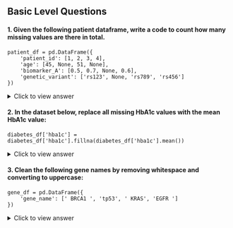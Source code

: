 ## Basic Level Questions

#### 1. Given the following patient dataframe, write a code to count how many missing values are there in total.

```
patient_df = pd.DataFrame({
    'patient_id': [1, 2, 3, 4],
    'age': [45, None, 51, None],
    'biomarker_A': [0.5, 0.7, None, 0.6],
    'genetic_variant': ['rs123', None, 'rs789', 'rs456']
})
```

  <details>
  <summary>Click to view answer</summary>

  ```
  patient_df.isna().sum().sum()
  ```
  
  </details>

#### 2. In the dataset below, replace all missing HbA1c values with the mean HbA1c value:

```
diabetes_df['hba1c'] = diabetes_df['hba1c'].fillna(diabetes_df['hba1c'].mean())
```

  <details>
  <summary>Click to view answer</summary>

  ```
  diabetes_df['hba1c'] = diabetes_df['hba1c'].fillna(diabetes_df['hba1c'].mean())
  ```
  
  </details>
  
#### 3. Clean the following gene names by removing whitespace and converting to uppercase:

```
gene_df = pd.DataFrame({
    'gene_name': [' BRCA1 ', 'tp53', ' KRAS', 'EGFR ']
})
```

  <details>
  <summary>Click to view answer</summary>

  ```
  gene_df['gene_name'] = gene_df['gene_name'].str.strip().str.upper()
  ```
  
  </details>
